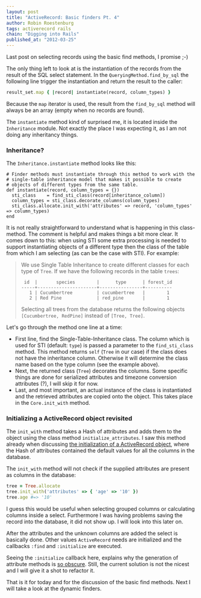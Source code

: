 ```yaml
--- 
layout: post 
title: "ActiveRecord: Basic finders Pt. 4"
author: Robin Roestenburg 
tags: activerecord rails
chain: "Digging into Rails"
published_at: "2012-03-25" 
---
```


Last post on selecting records using the basic find methods, I promise ;-) 

The only thing left to look at is the instantiation of the records from the
result of the SQL select statement.  In the `QueryingMethod.find_by_sql` the
following line trigger the instantiation and return the result to the caller:

~~~ ruby
result_set.map { |record| instantiate(record, column_types) }
~~~

Because the `map` iterator is used, the result from the `find_by_sql` method
will always be an array (empty when no records are found). 

The `instantiate` method kind of surprised me, it is located inside the
`Inheritance` module. Not exactly the place I was expecting it, as I am not
doing any inheritancy things.

### Inheritance?
The `Inheritance.instantiate` method looks like this:

~~~ ruby,showlines
# Finder methods must instantiate through this method to work with the
# single-table inheritance model that makes it possible to create
# objects of different types from the same table.
def instantiate(record, column_types = {})
  sti_class    = find_sti_class(record[inheritance_column])
  column_types = sti_class.decorate_columns(column_types)
  sti_class.allocate.init_with('attributes' => record, 'column_types' => column_types)
end
~~~

It is not really straightforward to understand what is happening in this
class-method. The comment is helpful and makes things a bit more clear. It comes
down to this: when using STI some extra processing is needed to support instantiating objects
of a different type then the class of the table from which I am selecting (as
can be the case with STI). For example: 

> We use Single Table Inheritance to create different classes for each type of
> `Tree`. If we have the following records in the table `trees`: 
> 
> ~~~ text
>  id  |       species        |      type      | forest_id 
> -----+----------------------+----------------+----------
>    1 | Cucumbertree         | cucumbertree   |        1
>    2 | Red Pine             | red_pine       |        1
> ~~~~
> 
> Selecting all trees from the database returns the following objects
> `[Cucumbertree, RedPine]` instead of `[Tree, Tree]`.



Let's go through the method one line at a time: 

* First line, find the Single-Table-Inheritance class. The column which is used
  for STI (default: `type`) is passed a parameter to the `find_sti_class`
  method. This method returns `self` (`Tree` in our case) if the class does not
  have the inheritance column. Otherwise it will determine the class name based
  on the type column (see the example above).
* Next, the returned class (`Tree`) decorates the columns. Some specific things
  are done for serialized attributes and timezone conversion attributes (?), I
  will skip it for now.
* Last, and most important, an actual instance of the class is instantiated and
  the retrieved attributes are copied onto the object.
  This takes place in the `Core.init_with` method.

### Initializing a ActiveRecord object revisited

The `init_with` method takes a Hash of attributes and adds them to the object
using the class method `initialize_attributes`. I saw this method already when
discussing [the initialization of a ActiveRecord
object](/2012/02/25/digging-into-rails-closer-look-at-activerecord-initialize),
where the Hash of attributes contained the default values for all the columns in
the database.

The `init_with` method will not check if the supplied attributes are present as
columns in the database: 

~~~ ruby
tree = Tree.allocate                                                             
tree.init_with('attributes' => { 'age' => '10' })                     
tree.age #=> '10'   
~~~

I guess this would be useful when selecting grouped columns or calculating
columns inside a select. Furthermore I was having problems saving the record
into the database, it did not show up. I will look into this later on.

After the attributes and the unknown columns are added the select is basically
done. Other values `ActiveRecord` needs are initialized and the callbacks `:find`
and `:initialize` are executed.

Seeing the `:initialize` callback here, explains why the generation of attribute
methods is [so
obscure](/2012/03/01/activerecord-last-pieces-of-the-initialization-puzzle).
Still, the current solution is not the nicest and I will give it a shot to
refactor it.

That is it for today and for the discussion of the basic find methods. Next I
will take a look at the dynamic finders.

